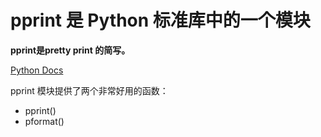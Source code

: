# pprint 是 Python 标准库中的一个模块
**pprint是pretty print 的简写。**

[Python Docs]([http://jianshu.com](https://docs.python.org/3/library/pprint.html))

pprint 模块提供了两个非常好用的函数：

- pprint()
- pformat()
